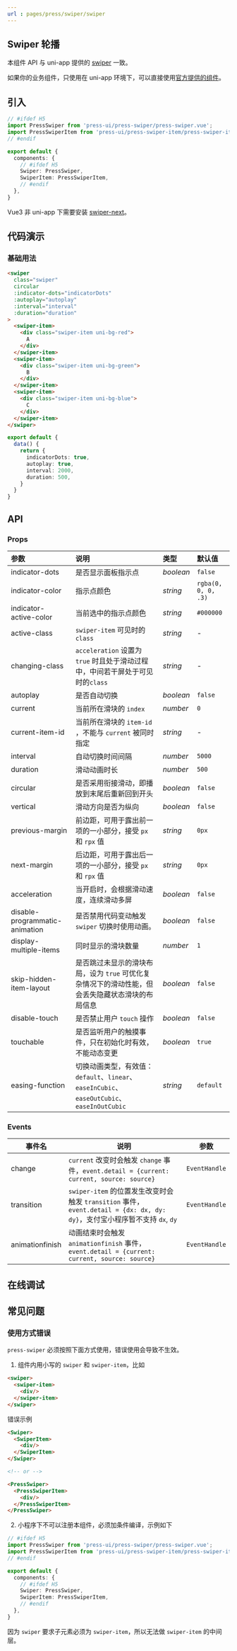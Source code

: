 ```yaml
---
url : pages/press/swiper/swiper
---
```


## Swiper 轮播

本组件 API 与 uni-app 提供的 [swiper](https://uniapp.dcloud.net.cn/component/swiper.html#swiper) 一致。

如果你的业务组件，只使用在 uni-app 环境下，可以直接使用[官方提供的组件](https://uniapp.dcloud.net.cn/component/swiper.html#swiper)。

## 引入

```ts
// #ifdef H5
import PressSwiper from 'press-ui/press-swiper/press-swiper.vue';
import PressSwiperItem from 'press-ui/press-swiper-item/press-swiper-item.vue';
// #endif

export default {
  components: {
    // #ifdef H5
    Swiper: PressSwiper,
    SwiperItem: PressSwiperItem,
    // #endif
  },
}
```

Vue3 非 uni-app 下需要安装 [swiper-next](https://www.npmjs.com/package/swiper-next)。

## 代码演示

### 基础用法

```html
<swiper
  class="swiper"
  circular
  :indicator-dots="indicatorDots"
  :autoplay="autoplay"
  :interval="interval"
  :duration="duration"
>
  <swiper-item>
    <div class="swiper-item uni-bg-red">
      A
    </div>
  </swiper-item>
  <swiper-item>
    <div class="swiper-item uni-bg-green">
      B
    </div>
  </swiper-item>
  <swiper-item>
    <div class="swiper-item uni-bg-blue">
      C
    </div>
  </swiper-item>
</swiper>
```

```ts
export default {
  data() {
    return {
      indicatorDots: true,
      autoplay: true,
      interval: 2000,
      duration: 500,
    }
  }
}
```

## API

### Props

| 参数                           | 说明                                                                                             | 类型      | 默认值              |
| :----------------------------- | :----------------------------------------------------------------------------------------------- | :-------- | :------------------ |
| indicator-dots                 | 是否显示面板指示点                                                                               | _boolean_ | `false`             |
| indicator-color                | 指示点颜色                                                                                       | _string_  | `rgba(0, 0, 0, .3)` |
| indicator-active-color         | 当前选中的指示点颜色                                                                             | _string_  | `#000000`           |
| active-class                   | `swiper-item` 可见时的 `class`                                                                   | _string_  | -                   |
| changing-class                 | `acceleration` 设置为 `true` 时且处于滑动过程中，中间若干屏处于可见时的`class`                   | _string_  | -                   |
| autoplay                       | 是否自动切换                                                                                     | _boolean_ | `false`             |
| current                        | 当前所在滑块的 `index`                                                                           | _number_  | `0`                 |
| current-item-id                | 当前所在滑块的 `item-id` ，不能与 `current` 被同时指定                                           | _string_  | -                   |
| interval                       | 自动切换时间间隔                                                                                 | _number_  | `5000`              |
| duration                       | 滑动动画时长                                                                                     | _number_  | `500`               |
| circular                       | 是否采用衔接滑动，即播放到末尾后重新回到开头                                                     | _boolean_ | `false`             |
| vertical                       | 滑动方向是否为纵向                                                                               | _boolean_ | `false`             |
| previous-margin                | 前边距，可用于露出前一项的一小部分，接受 `px` 和 `rpx` 值                                        | _string_  | `0px`               |
| next-margin                    | 后边距，可用于露出后一项的一小部分，接受 `px` 和 `rpx` 值                                        | _string_  | `0px`               |
| acceleration                   | 当开启时，会根据滑动速度，连续滑动多屏                                                           | _boolean_ | `false`             |
| disable-programmatic-animation | 是否禁用代码变动触发 `swiper` 切换时使用动画。                                                   | _boolean_ | `false`             |
| display-multiple-items         | 同时显示的滑块数量                                                                               | _number_  | `1`                 |
| skip-hidden-item-layout        | 是否跳过未显示的滑块布局，设为 `true` 可优化复杂情况下的滑动性能，但会丢失隐藏状态滑块的布局信息 | _boolean_ | `false`             |
| disable-touch                  | 是否禁止用户 `touch` 操作                                                                        | _boolean_ | `false`             |
| touchable                      | 是否监听用户的触摸事件，只在初始化时有效，不能动态变更                                           | _boolean_ | `true`              |
| easing-function                | 切换动画类型，有效值：`default`、`linear`、`easeInCubic`、`easeOutCubic`、`easeInOutCubic`       | _string_  | `default`           |



### Events

| 事件名          | 说明                                                                                                                       | 参数          |
| --------------- | -------------------------------------------------------------------------------------------------------------------------- | ------------- |
| change          | `current` 改变时会触发 `change` 事件，`event.detail = {current: current, source: source}`                                  | `EventHandle` |
| transition      | `swiper-item` 的位置发生改变时会触发 `transition` 事件，`event.detail = {dx: dx, dy: dy}`，支付宝小程序暂不支持 `dx`, `dy` | `EventHandle` |
| animationfinish | 动画结束时会触发 `animationfinish` 事件，`event.detail = {current: current, source: source}`                               | `EventHandle` |
## 在线调试

<debug-online />


## 常见问题

### 使用方式错误

`press-swiper` 必须按照下面方式使用，错误使用会导致不生效。

1. 组件内用小写的 `swiper` 和 `swiper-item`，比如

```html
<swiper>
  <swiper-item>
    <div/>
  </swiper-item>
</swiper>
```

错误示例

```html
<Swiper>
  <SwiperItem>
    <div/>
  </SwiperItem>
</Swiper>

<!-- or -->

<PressSwiper>
  <PressSwiperItem>
    <div/>
  </PressSwiperItem>
</PressSwiper>
```

2. 小程序下不可以注册本组件，必须加条件编译，示例如下

```ts
// #ifdef H5
import PressSwiper from 'press-ui/press-swiper/press-swiper.vue';
import PressSwiperItem from 'press-ui/press-swiper-item/press-swiper-item.vue';
// #endif

export default {
  components: {
    // #ifdef H5
    Swiper: PressSwiper,
    SwiperItem: PressSwiperItem,
    // #endif
  },
}
```

因为 `swiper` 要求子元素必须为 `swiper-item`，所以无法做 `swiper-item` 的中间层。

